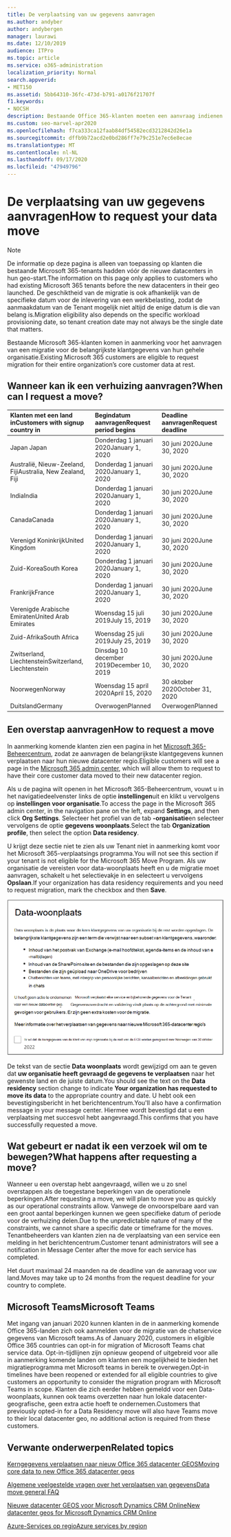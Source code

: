 ```yaml
---
title: De verplaatsing van uw gegevens aanvragen
ms.author: andyber
author: andybergen
manager: laurawi
ms.date: 12/10/2019
audience: ITPro
ms.topic: article
ms.service: o365-administration
localization_priority: Normal
search.appverid:
- MET150
ms.assetid: 5bb64310-36fc-473d-b791-a0176f21707f
f1.keywords:
- NOCSH
description: Bestaande Office 365-klanten moeten een aanvraag indienen vóór de deadline voor de deadline voor de datum waarop hun Microsoft 365-Services-gegevens zijn verplaatst naar hun nieuwe geo.
ms.custom: seo-marvel-apr2020
ms.openlocfilehash: f7ca333ca12faab84df54582ecd3212842d26e1a
ms.sourcegitcommit: dffb9b72acd2e0bd286ff7e79c251e7ec6e8ecae
ms.translationtype: MT
ms.contentlocale: nl-NL
ms.lasthandoff: 09/17/2020
ms.locfileid: "47949796"
---
```

# <a name="how-to-request-your-data-move"></a><span data-ttu-id="aa7e7-103">De verplaatsing van uw gegevens aanvragen</span><span class="sxs-lookup"><span data-stu-id="aa7e7-103">How to request your data move</span></span>

> [!NOTE]
> <span data-ttu-id="aa7e7-104">De informatie op deze pagina is alleen van toepassing op klanten die bestaande Microsoft 365-tenants hadden vóór de nieuwe datacenters in hun geo-start.</span><span class="sxs-lookup"><span data-stu-id="aa7e7-104">The information on this page only applies to customers who had existing Microsoft 365 tenants before the new datacenters in their geo launched.</span></span> <span data-ttu-id="aa7e7-105">De geschiktheid van de migratie is ook afhankelijk van de specifieke datum voor de inlevering van een werkbelasting, zodat de aanmaakdatum van de Tenant mogelijk niet altijd de enige datum is die van belang is.</span><span class="sxs-lookup"><span data-stu-id="aa7e7-105">Migration eligibility also depends on the specific workload provisioning date, so tenant creation date may not always be the single date that matters.</span></span>
  
<span data-ttu-id="aa7e7-106">Bestaande Microsoft 365-klanten komen in aanmerking voor het aanvragen van een migratie voor de belangrijkste klantgegevens van hun gehele organisatie.</span><span class="sxs-lookup"><span data-stu-id="aa7e7-106">Existing Microsoft 365 customers are eligible to request migration for their entire organization’s core customer data at rest.</span></span>  
  
## <a name="when-can-i-request-a-move"></a><span data-ttu-id="aa7e7-107">Wanneer kan ik een verhuizing aanvragen?</span><span class="sxs-lookup"><span data-stu-id="aa7e7-107">When can I request a move?</span></span>

|<span data-ttu-id="aa7e7-108">**Klanten met een land in**</span><span class="sxs-lookup"><span data-stu-id="aa7e7-108">**Customers with signup country in**</span></span>|<span data-ttu-id="aa7e7-109">**Begindatum aanvragen**</span><span class="sxs-lookup"><span data-stu-id="aa7e7-109">**Request period begins**</span></span>|<span data-ttu-id="aa7e7-110">**Deadline aanvragen**</span><span class="sxs-lookup"><span data-stu-id="aa7e7-110">**Request deadline**</span></span>|
|:-----|:-----|:-----|
|<span data-ttu-id="aa7e7-111">Japan </span><span class="sxs-lookup"><span data-stu-id="aa7e7-111">Japan</span></span>  <br/> |<span data-ttu-id="aa7e7-112">Donderdag 1 januari 2020</span><span class="sxs-lookup"><span data-stu-id="aa7e7-112">January 1, 2020</span></span>  <br/> |<span data-ttu-id="aa7e7-113">30 juni 2020</span><span class="sxs-lookup"><span data-stu-id="aa7e7-113">June 30, 2020</span></span>  <br/> |
|<span data-ttu-id="aa7e7-114">Australië, Nieuw-Zeeland, Fiji</span><span class="sxs-lookup"><span data-stu-id="aa7e7-114">Australia, New Zealand, Fiji</span></span>  <br/> |<span data-ttu-id="aa7e7-115">Donderdag 1 januari 2020</span><span class="sxs-lookup"><span data-stu-id="aa7e7-115">January 1, 2020</span></span>  <br/> |<span data-ttu-id="aa7e7-116">30 juni 2020</span><span class="sxs-lookup"><span data-stu-id="aa7e7-116">June 30, 2020</span></span>  <br/> |
|<span data-ttu-id="aa7e7-117">India</span><span class="sxs-lookup"><span data-stu-id="aa7e7-117">India</span></span>  <br/> |<span data-ttu-id="aa7e7-118">Donderdag 1 januari 2020</span><span class="sxs-lookup"><span data-stu-id="aa7e7-118">January 1, 2020</span></span>  <br/> |<span data-ttu-id="aa7e7-119">30 juni 2020</span><span class="sxs-lookup"><span data-stu-id="aa7e7-119">June 30, 2020</span></span>  <br/> |
|<span data-ttu-id="aa7e7-120">Canada</span><span class="sxs-lookup"><span data-stu-id="aa7e7-120">Canada</span></span>  <br/> |<span data-ttu-id="aa7e7-121">Donderdag 1 januari 2020</span><span class="sxs-lookup"><span data-stu-id="aa7e7-121">January 1, 2020</span></span>  <br/> |<span data-ttu-id="aa7e7-122">30 juni 2020</span><span class="sxs-lookup"><span data-stu-id="aa7e7-122">June 30, 2020</span></span>  <br/> |
|<span data-ttu-id="aa7e7-123">Verenigd Koninkrijk</span><span class="sxs-lookup"><span data-stu-id="aa7e7-123">United Kingdom</span></span>  <br/> |<span data-ttu-id="aa7e7-124">Donderdag 1 januari 2020</span><span class="sxs-lookup"><span data-stu-id="aa7e7-124">January 1, 2020</span></span>  <br/> |<span data-ttu-id="aa7e7-125">30 juni 2020</span><span class="sxs-lookup"><span data-stu-id="aa7e7-125">June 30, 2020</span></span>  <br/> |
|<span data-ttu-id="aa7e7-126">Zuid-Korea</span><span class="sxs-lookup"><span data-stu-id="aa7e7-126">South Korea</span></span>  <br/> |<span data-ttu-id="aa7e7-127">Donderdag 1 januari 2020</span><span class="sxs-lookup"><span data-stu-id="aa7e7-127">January 1, 2020</span></span>  <br/> |<span data-ttu-id="aa7e7-128">30 juni 2020</span><span class="sxs-lookup"><span data-stu-id="aa7e7-128">June 30, 2020</span></span>  <br/> |
|<span data-ttu-id="aa7e7-129">Frankrijk</span><span class="sxs-lookup"><span data-stu-id="aa7e7-129">France</span></span>  <br/> |<span data-ttu-id="aa7e7-130">Donderdag 1 januari 2020</span><span class="sxs-lookup"><span data-stu-id="aa7e7-130">January 1, 2020</span></span>  <br/> |<span data-ttu-id="aa7e7-131">30 juni 2020</span><span class="sxs-lookup"><span data-stu-id="aa7e7-131">June 30, 2020</span></span>  <br/> |
|<span data-ttu-id="aa7e7-132">Verenigde Arabische Emiraten</span><span class="sxs-lookup"><span data-stu-id="aa7e7-132">United Arab Emirates</span></span>  <br/> |<span data-ttu-id="aa7e7-133">Woensdag 15 juli 2019</span><span class="sxs-lookup"><span data-stu-id="aa7e7-133">July 15, 2019</span></span>  <br/> |<span data-ttu-id="aa7e7-134">30 juni 2020</span><span class="sxs-lookup"><span data-stu-id="aa7e7-134">June 30, 2020</span></span>  <br/> |
|<span data-ttu-id="aa7e7-135">Zuid-Afrika</span><span class="sxs-lookup"><span data-stu-id="aa7e7-135">South Africa</span></span>  <br/> |<span data-ttu-id="aa7e7-136">Woensdag 25 juli 2019</span><span class="sxs-lookup"><span data-stu-id="aa7e7-136">July 25, 2019</span></span>  <br/> |<span data-ttu-id="aa7e7-137">30 juni 2020</span><span class="sxs-lookup"><span data-stu-id="aa7e7-137">June 30, 2020</span></span>  <br/> |
|<span data-ttu-id="aa7e7-138">Zwitserland, Liechtenstein</span><span class="sxs-lookup"><span data-stu-id="aa7e7-138">Switzerland, Liechtenstein</span></span>  <br/> |<span data-ttu-id="aa7e7-139">Dinsdag 10 december 2019</span><span class="sxs-lookup"><span data-stu-id="aa7e7-139">December 10, 2019</span></span>  <br/> |<span data-ttu-id="aa7e7-140">30 juni 2020</span><span class="sxs-lookup"><span data-stu-id="aa7e7-140">June 30, 2020</span></span>  <br/> |
|<span data-ttu-id="aa7e7-141">Noorwegen</span><span class="sxs-lookup"><span data-stu-id="aa7e7-141">Norway</span></span>  <br/> |<span data-ttu-id="aa7e7-142">Woensdag 15 april 2020</span><span class="sxs-lookup"><span data-stu-id="aa7e7-142">April 15, 2020</span></span>  <br/> |<span data-ttu-id="aa7e7-143">30 oktober 2020</span><span class="sxs-lookup"><span data-stu-id="aa7e7-143">October 31, 2020</span></span>  <br/> |
|<span data-ttu-id="aa7e7-144">Duitsland</span><span class="sxs-lookup"><span data-stu-id="aa7e7-144">Germany</span></span>  <br/> |<span data-ttu-id="aa7e7-145">Overwogen</span><span class="sxs-lookup"><span data-stu-id="aa7e7-145">Planned</span></span>  <br/> |<span data-ttu-id="aa7e7-146">Overwogen</span><span class="sxs-lookup"><span data-stu-id="aa7e7-146">Planned</span></span>  <br/> |

## <a name="how-to-request-a-move"></a><span data-ttu-id="aa7e7-147">Een overstap aanvragen</span><span class="sxs-lookup"><span data-stu-id="aa7e7-147">How to request a move</span></span>

<span data-ttu-id="aa7e7-148">In aanmerking komende klanten zien een pagina in het [Microsoft 365-Beheercentrum](https://aka.ms/365admin), zodat ze aanvragen de belangrijkste klantgegevens kunnen verplaatsen naar hun nieuwe datacenter regio.</span><span class="sxs-lookup"><span data-stu-id="aa7e7-148">Eligible customers will see a page in the [Microsoft 365 admin center](https://aka.ms/365admin), which will allow them to request to have their core customer data moved to their new datacenter region.</span></span>  
  
<span data-ttu-id="aa7e7-149">Als u de pagina wilt openen in het Microsoft 365-Beheercentrum, vouwt u in het navigatiedeelvenster links de optie **instellingen**uit en klikt u vervolgens op **instellingen voor organisatie**.</span><span class="sxs-lookup"><span data-stu-id="aa7e7-149">To access the page in the Microsoft 365 admin center, in the navigation pane on the left, expand **Settings**, and then click **Org Settings**.</span></span>
<span data-ttu-id="aa7e7-150">Selecteer het profiel van de tab **-organisatie**en selecteer vervolgens de optie **gegevens woonplaats**.</span><span class="sxs-lookup"><span data-stu-id="aa7e7-150">Select the tab **Organization profile**, then select the option **Data residency**.</span></span>
  
<span data-ttu-id="aa7e7-151">U krijgt deze sectie niet te zien als uw Tenant niet in aanmerking komt voor het Microsoft 365-verplaatsings programma.</span><span class="sxs-lookup"><span data-stu-id="aa7e7-151">You will not see this section if your tenant is not eligible for the Microsoft 365 Move Program.</span></span>  <span data-ttu-id="aa7e7-152">Als uw organisatie de vereisten voor data-woonplaats heeft en u de migratie moet aanvragen, schakelt u het selectievakje in en selecteert u vervolgens **Opslaan**.</span><span class="sxs-lookup"><span data-stu-id="aa7e7-152">If your organization has data residency requirements and you need to request migration, mark the checkbox and then **Save**.</span></span>
  
![Actie scherm voor opt-in voor datacenter](../media/dataresidencyflyoutae.jpg)
  
<span data-ttu-id="aa7e7-154">De tekst van de sectie **Data woonplaats** wordt gewijzigd om aan te geven dat **uw organisatie heeft gevraagd de gegevens te verplaatsen** naar het gewenste land en de juiste datum.</span><span class="sxs-lookup"><span data-stu-id="aa7e7-154">You should see the text on the **Data residency** section change to indicate **Your organization has requested to move its data** to the appropriate country and date.</span></span> <span data-ttu-id="aa7e7-155">U hebt ook een bevestigingsbericht in het berichtencentrum.</span><span class="sxs-lookup"><span data-stu-id="aa7e7-155">You'll also have a confirmation message in your message center.</span></span> <span data-ttu-id="aa7e7-156">Hiermee wordt bevestigd dat u een verplaatsing met succesvol hebt aangevraagd.</span><span class="sxs-lookup"><span data-stu-id="aa7e7-156">This confirms that you have successfully requested a move.</span></span> 


  
## <a name="what-happens-after-requesting-a-move"></a><span data-ttu-id="aa7e7-157">Wat gebeurt er nadat ik een verzoek wil om te bewegen?</span><span class="sxs-lookup"><span data-stu-id="aa7e7-157">What happens after requesting a move?</span></span>

<span data-ttu-id="aa7e7-158">Wanneer u een overstap hebt aangevraagd, willen we u zo snel overstappen als de toegestane beperkingen van de operationele beperkingen.</span><span class="sxs-lookup"><span data-stu-id="aa7e7-158">After requesting a move, we will plan to move you as quickly as our operational constraints allow.</span></span> <span data-ttu-id="aa7e7-159">Vanwege de onvoorspelbare aard van een groot aantal beperkingen kunnen we geen specifieke datum of periode voor de verhuizing delen.</span><span class="sxs-lookup"><span data-stu-id="aa7e7-159">Due to the unpredictable nature of many of the constraints, we cannot share a specific date or timeframe for the moves.</span></span> <span data-ttu-id="aa7e7-160">Tenantbeheerders van klanten zien na de verplaatsing van een service een melding in het berichtencentrum.</span><span class="sxs-lookup"><span data-stu-id="aa7e7-160">Customer tenant administrators will see a notification in Message Center after the move for each service has completed.</span></span>
  
<span data-ttu-id="aa7e7-161">Het duurt maximaal 24 maanden na de deadline van de aanvraag voor uw land.</span><span class="sxs-lookup"><span data-stu-id="aa7e7-161">Moves may take up to 24 months from the request deadline for your country to complete.</span></span>
  
## <a name="microsoft-teams"></a><span data-ttu-id="aa7e7-162">Microsoft Teams</span><span class="sxs-lookup"><span data-stu-id="aa7e7-162">Microsoft Teams</span></span>

<span data-ttu-id="aa7e7-163">Met ingang van januari 2020 kunnen klanten in de in aanmerking komende Office 365-landen zich ook aanmelden voor de migratie van de chatservice gegevens van Microsoft teams.</span><span class="sxs-lookup"><span data-stu-id="aa7e7-163">As of January 2020, customers in eligible Office 365 countries can opt-in for migration of Microsoft Teams chat service data.</span></span>  <span data-ttu-id="aa7e7-164">Opt-in-tijdlijnen zijn opnieuw geopend of uitgebreid voor alle in aanmerking komende landen om klanten een mogelijkheid te bieden het migratieprogramma met Microsoft teams in bereik te overwegen.</span><span class="sxs-lookup"><span data-stu-id="aa7e7-164">Opt-in timelines have been reopened or extended for all eligible countries to give customers an opportunity to consider the migration program with Microsoft Teams in scope.</span></span> <span data-ttu-id="aa7e7-165">Klanten die zich eerder hebben gemeldd voor een Data-woonplaats, kunnen ook teams overzetten naar hun lokale datacenter-geografische, geen extra actie hoeft te ondernemen.</span><span class="sxs-lookup"><span data-stu-id="aa7e7-165">Customers that previously opted-in for a Data Residency move will also have Teams move to their local datacenter geo, no additional action is required from these customers.</span></span>

## <a name="related-topics"></a><span data-ttu-id="aa7e7-166">Verwante onderwerpen</span><span class="sxs-lookup"><span data-stu-id="aa7e7-166">Related topics</span></span>

[<span data-ttu-id="aa7e7-167">Kerngegevens verplaatsen naar nieuw Office 365 datacenter GEOS</span><span class="sxs-lookup"><span data-stu-id="aa7e7-167">Moving core data to new Office 365 datacenter geos</span></span>](moving-data-to-new-datacenter-geos.md)

[<span data-ttu-id="aa7e7-168">Algemene veelgestelde vragen over het verplaatsen van gegevens</span><span class="sxs-lookup"><span data-stu-id="aa7e7-168">Data move general FAQ</span></span>](data-move-faq.md)

[<span data-ttu-id="aa7e7-169">Nieuwe datacenter GEOS voor Microsoft Dynamics CRM Online</span><span class="sxs-lookup"><span data-stu-id="aa7e7-169">New datacenter geos for Microsoft Dynamics CRM Online</span></span>](https://go.microsoft.com/fwlink/p/?Linkid=615924)
  
[<span data-ttu-id="aa7e7-170">Azure-Services op regio</span><span class="sxs-lookup"><span data-stu-id="aa7e7-170">Azure services by region</span></span>](https://azure.microsoft.com/regions/)
  

